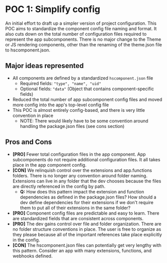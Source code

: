 # POC 1: Simplify config
An initial effort to draft up a simpler version of project configuration. This POC aims to standardize the component config file naming and format. It also cuts down on the total number of configuration files required to represent the app subcomponents. There is no major change to the Theme or JS rendering components, other than the renaming of the theme.json file to hscomponent.json.

## Major ideas represented
- All components are defined by a standardized `hscomponent.json` file
  - Required fields: `"type", "name", "uid"`
  - Optional fields: `"data"` (Object that contains component-specific fields)
- Reduced the total number of app subcomponent config files and moved more config into the app's top-level config file
- This POC is almost entirely config-based, and there is very little convention in place
  - NOTE: There would likely have to be some convention around handling the package.json files (see cons section)

## Pros and Cons
- **[PRO]** Fewer total configuration files in the app component. App subcomponents do not require additional configuration files. It all takes place in the app component config.
- **[CON]** We relinquish control over the extensions and app.functions folders. There is no longer any convention around folder naming. Extensions can live in any folder that the dev chooses because the files are directly referenced in the config by path.
  - **Q:** How does this pattern impact the extension and function dependencies as defined in the package.json files? How should a dev define dependencies for their extensions if we don't require them to put all of their extensions in the same folder?
- **[PRO]** Component config files are predictable and easy to learn. There are standardized fields that are consistent across components.
- **[PRO]** The dev gains control over file and folder organization. There are no folder structure conventions in place. The user is free to organize as they please because all of the important references take place explicitly in the config.
- **[CON]** The hscomponent.json files can potentially get very lengthy with this pattern. Consider an app with many extensions, functions, and webhooks defined.
